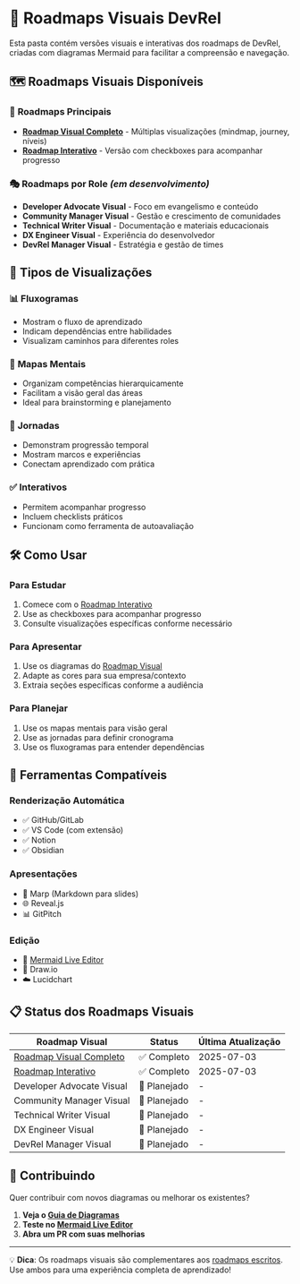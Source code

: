 # 🎨 Roadmaps Visuais DevRel

Esta pasta contém versões visuais e interativas dos roadmaps de DevRel, criadas com diagramas Mermaid para facilitar a compreensão e navegação.

## 🗺️ Roadmaps Visuais Disponíveis

### 🌟 **Roadmaps Principais**
- **[Roadmap Visual Completo](./roadmap-visual.md)** - Múltiplas visualizações (mindmap, journey, níveis)
- **[Roadmap Interativo](./roadmap-interativo.md)** - Versão com checkboxes para acompanhar progresso

### 🎭 **Roadmaps por Role** *(em desenvolvimento)*
- **Developer Advocate Visual** - Foco em evangelismo e conteúdo
- **Community Manager Visual** - Gestão e crescimento de comunidades
- **Technical Writer Visual** - Documentação e materiais educacionais
- **DX Engineer Visual** - Experiência do desenvolvedor
- **DevRel Manager Visual** - Estratégia e gestão de times

## 🎯 Tipos de Visualizações

### 📊 **Fluxogramas** 
- Mostram o fluxo de aprendizado
- Indicam dependências entre habilidades
- Visualizam caminhos para diferentes roles

### 🧠 **Mapas Mentais**
- Organizam competências hierarquicamente
- Facilitam a visão geral das áreas
- Ideal para brainstorming e planejamento

### 🚶 **Jornadas**
- Demonstram progressão temporal
- Mostram marcos e experiências
- Conectam aprendizado com prática

### ✅ **Interativos**
- Permitem acompanhar progresso
- Incluem checklists práticos
- Funcionam como ferramenta de autoavaliação

## 🛠️ Como Usar

### **Para Estudar**
1. Comece com o [Roadmap Interativo](./roadmap-interativo.md)
2. Use as checkboxes para acompanhar progresso
3. Consulte visualizações específicas conforme necessário

### **Para Apresentar**
1. Use os diagramas do [Roadmap Visual](./roadmap-visual.md)
2. Adapte as cores para sua empresa/contexto
3. Extraia seções específicas conforme a audiência

### **Para Planejar**
1. Use os mapas mentais para visão geral
2. Use as jornadas para definir cronograma
3. Use os fluxogramas para entender dependências

## 🎨 Ferramentas Compatíveis

### **Renderização Automática**
- ✅ GitHub/GitLab
- ✅ VS Code (com extensão)
- ✅ Notion
- ✅ Obsidian

### **Apresentações**
- 🎤 Marp (Markdown para slides)
- 🌐 Reveal.js
- 📊 GitPitch

### **Edição**
- 🔧 [Mermaid Live Editor](https://mermaid.live/)
- 🎨 Draw.io
- ☁️ Lucidchart

## 📋 Status dos Roadmaps Visuais

| Roadmap Visual | Status | Última Atualização |
|----------------|--------|-------------------|
| [Roadmap Visual Completo](./roadmap-visual.md) | ✅ Completo | 2025-07-03 |
| [Roadmap Interativo](./roadmap-interativo.md) | ✅ Completo | 2025-07-03 |
| Developer Advocate Visual | 🔄 Planejado | - |
| Community Manager Visual | 🔄 Planejado | - |
| Technical Writer Visual | 🔄 Planejado | - |
| DX Engineer Visual | 🔄 Planejado | - |
| DevRel Manager Visual | 🔄 Planejado | - |

## 🤝 Contribuindo

Quer contribuir com novos diagramas ou melhorar os existentes?

1. **Veja o [Guia de Diagramas](../recursos/guia-diagramas.md)**
2. **Teste no [Mermaid Live Editor](https://mermaid.live/)**
3. **Abra um PR com suas melhorias**

---

💡 **Dica**: Os roadmaps visuais são complementares aos [roadmaps escritos](../roadmaps/). Use ambos para uma experiência completa de aprendizado!
